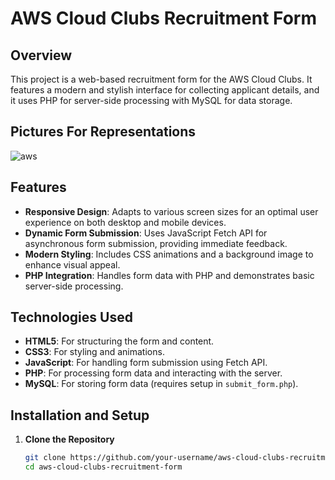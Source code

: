 # AWS Cloud Clubs Recruitment Form

## Overview

This project is a web-based recruitment form for the AWS Cloud Clubs. It features a modern and stylish interface for collecting applicant details, and it uses PHP for server-side processing with MySQL for data storage.

## Pictures For Representations
![aws](https://github.com/user-attachments/assets/8406c1b7-96f5-4a25-9ee3-d14a98def81b)

## Features

- **Responsive Design**: Adapts to various screen sizes for an optimal user experience on both desktop and mobile devices.
- **Dynamic Form Submission**: Uses JavaScript Fetch API for asynchronous form submission, providing immediate feedback.
- **Modern Styling**: Includes CSS animations and a background image to enhance visual appeal.
- **PHP Integration**: Handles form data with PHP and demonstrates basic server-side processing.

## Technologies Used

- **HTML5**: For structuring the form and content.
- **CSS3**: For styling and animations.
- **JavaScript**: For handling form submission using Fetch API.
- **PHP**: For processing form data and interacting with the server.
- **MySQL**: For storing form data (requires setup in `submit_form.php`).

## Installation and Setup

1. **Clone the Repository**

   ```bash
   git clone https://github.com/your-username/aws-cloud-clubs-recruitment-form.git
   cd aws-cloud-clubs-recruitment-form
